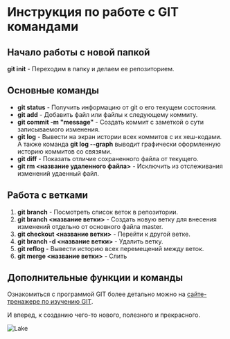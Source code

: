 # Инструкция по работе с GIT командами

## Начало работы с новой папкой

**git init** - Переходим в папку и делаем ее репозиторием.

## Основные команды

* **git status** - Получить информацию от git о его текущем состоянии.
* **git add** - Добавить файл или файлы к следующему коммиту.
* **git commit -m "message"** - Создать коммит с заметкой о сути записываемого изменения.
* **git log** - Вывести на экран истории всех коммитов с их хеш-кодами. А также команда **git log --graph** выводит графически оформленную историю коммитов со связями. 
* **git diff** - Показать отличие сохраненного файла от текущего.
* **git rm <название удаленного файла>** - Исключить из отслеживания изменений удаенный файл.

## Работа с ветками

1. **git branch** - Посмотреть список веток в репозитории.
2. **git branch <название ветки>** - Создать новую ветку для внесения изменений отдельно от основного файла master.
3. **git checkout <название ветки>** - Перейти к другой ветке.
4. **git branch -d <название ветки>** - Удалить ветку.
5. **git reflog** - Вывести историю всех перемещений между веток.
6. **git merge <название ветки>** - Слить 

## Дополнительные функции и команды

Ознакомиться с программой GIT более детально можно на [сайте-тренажере по изучению GIT](https://learngitbranching.js.org).

И вперед, к созданию чего-то нового, полезного и прекрасного.

![Lake](Lake_Multa.JPG)
